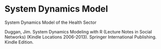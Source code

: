 # System Dynamics Model
System Dynamics Model of the Health Sector

Duggan, Jim. System Dynamics Modeling with R (Lecture Notes in Social Networks) (Kindle Locations 2006-2013). Springer International Publishing. Kindle Edition.

